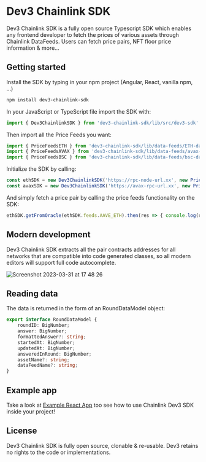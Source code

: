# Dev3 Chainlink SDK

Dev3 Chainlink SDK is a fully open source Typescript SDK which enables any frontend developer to fetch the prices of various assets through Chainlink DataFeeds.
Users can fetch price pairs, NFT floor price information & more...

## Getting started

Install the SDK by typing in your npm project (Angular, React, vanilla npm, ...)

```sh
npm install dev3-chainlink-sdk
```

In your JavaScript or TypeScript file import the SDK with:

```ts
import { Dev3ChainlinkSDK } from 'dev3-chainlink-sdk/lib/src/dev3-sdk'
```

Then import all the Price Feeds you want:

```ts
import { PriceFeedsETH } from 'dev3-chainlink-sdk/lib/data-feeds/ETH-data-feed'
import { PriceFeedsAVAX } from 'dev3-chainlink-sdk/lib/data-feeds/avax-data-feed'
import { PriceFeedsBSC } from 'dev3-chainlink-sdk/lib/data-feeds/bsc-data-feed'
```

Initialize the SDK by calling:

```ts
const ethSDK = new Dev3ChainlinkSDK('https://rpc-node-url.xx', new PriceFeedsETH())
const avaxSDK = new Dev3ChainlinkSDK('https://avax-rpc-url.xx', new PriceFeedsAVAX())
```

And simply fetch a price pair by calling the price feeds functionality on the SDK:

```ts
ethSDK.getFromOracle(ethSDK.feeds.AAVE_ETH).then(res => { console.log(res) })
```

## Modern development

Dev3 Chainlink SDK extracts all the pair contracts addresses for all networks that are compatible into code generated classes, so all 
modern editors will support full code autocomplete.

![Screenshot 2023-03-31 at 17 48 26](https://user-images.githubusercontent.com/42938691/229169473-409e6fec-d183-416c-b0b3-db12f34fcf3c.png)

## Reading data

The data is returned in the form of an RoundDataModel object:

```ts
export interface RoundDataModel {
    roundID: BigNumber;
    answer: BigNumber;
    formattedAnswer?: string;
    startedAt: BigNumber;
    updatedAt: BigNumber;
    answeredInRound: BigNumber;
    assetName?: string;
    dataFeedName?: string;
}
```

## Example app

Take a look at [Example React App](https://github.com/0xDev3/chainlink-sdk-example-react-app) too see how to use Chainlink Dev3 SDK inside your project!

## License

Dev3 Chainlink SDK is fully open source, clonable & re-usable. Dev3 retains no rights to the code or implementations. 
